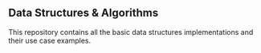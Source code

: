 ## Data Structures & Algorithms

This repository contains all the basic data structures implementations and their use case examples.
